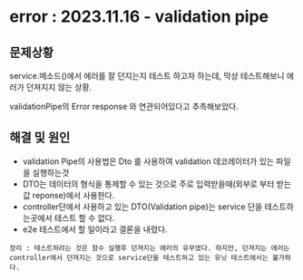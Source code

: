 # error : 2023.11.16 - validation pipe

## **문제상황**

service.메소드()에서 에러를 잘 던지는지 테스트 하고자 하는데, 막상 테스트해보니 에러가 던져지지 않는 상황.

validationPipe의 Error response 와 연관되어있다고 추측해보았다.

## **해결 및 원인**

- validation Pipe의 사용법은 Dto 를 사용하여 validation 데코레이터가 있는 파일을 실행하는것
- DTO는 데이터의 형식을 통제할 수 있는 것으로 주로 입력받을때(외부로 부터 받는 값 reponse)에서 사용한다.
- controller단에서 사용하고 있는 DTO(Validation pipe)는 service 단을 테스트하는곳에서 테스트 할 수 없다.
- e2e 테스트에서 할 일이라고 결론을 내렸다.

```
정리 : 테스트하려는 것은 함수 실행후 던져지는 에러의 유무였다. 하지만, 던져지는 에러는 controller에서 던져지는 것으로 service단을 테스트하고 있는 유닛 테스트에서는 불가하다.
```

